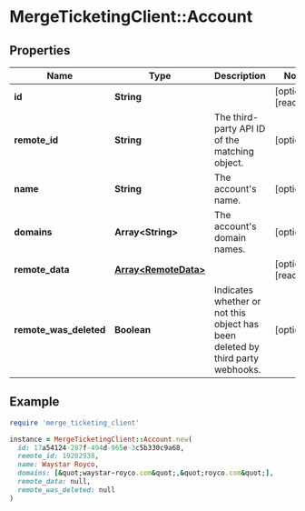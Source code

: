 # MergeTicketingClient::Account

## Properties

| Name | Type | Description | Notes |
| ---- | ---- | ----------- | ----- |
| **id** | **String** |  | [optional][readonly] |
| **remote_id** | **String** | The third-party API ID of the matching object. | [optional] |
| **name** | **String** | The account&#39;s name. | [optional] |
| **domains** | **Array&lt;String&gt;** | The account&#39;s domain names. | [optional] |
| **remote_data** | [**Array&lt;RemoteData&gt;**](RemoteData.md) |  | [optional][readonly] |
| **remote_was_deleted** | **Boolean** | Indicates whether or not this object has been deleted by third party webhooks. | [optional] |

## Example

```ruby
require 'merge_ticketing_client'

instance = MergeTicketingClient::Account.new(
  id: 17a54124-287f-494d-965e-3c5b330c9a68,
  remote_id: 19202938,
  name: Waystar Royco,
  domains: [&quot;waystar-royco.com&quot;,&quot;royco.com&quot;],
  remote_data: null,
  remote_was_deleted: null
)
```

